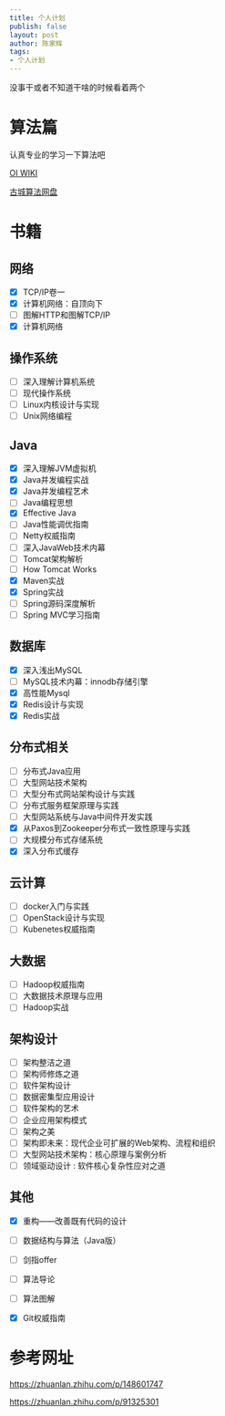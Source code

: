 ```yaml
---
title: 个人计划
publish: false
layout: post
author: 陈家辉
tags:
- 个人计划
---
```


没事干或者不知道干啥的时候看着两个

# 算法篇

认真专业的学习一下算法吧

[OI WIKI](https://oi-wiki.org/math/)

[古城算法网盘](https://drive.google.com/drive/u/0/folders/17I-0mEeaY8X5j7RRMh0x_a2zNLu7jafq)

# 书籍

## 网络

- [x] TCP/IP卷一
- [x] 计算机网络：自顶向下
- [ ] 图解HTTP和图解TCP/IP
- [x] 计算机网络

## 操作系统

- [ ] 深入理解计算机系统
- [ ] 现代操作系统
- [ ] Linux内核设计与实现
- [ ] Unix网络编程

## Java

- [x] 深入理解JVM虚拟机
- [x] Java并发编程实战
- [x] Java并发编程艺术
- [ ] Java编程思想
- [x] Effective Java
- [ ] Java性能调优指南
- [ ] Netty权威指南
- [ ] 深入JavaWeb技术内幕
- [ ] Tomcat架构解析
- [ ] How Tomcat Works
- [x] Maven实战
- [x] Spring实战
- [ ] Spring源码深度解析
- [ ] Spring MVC学习指南

## 数据库

- [x] 深入浅出MySQL
- [ ] MySQL技术内幕：innodb存储引擎
- [x] 高性能Mysql
- [x] Redis设计与实现
- [x] Redis实战

## 分布式相关

- [ ] 分布式Java应用
- [ ] 大型网站技术架构
- [ ] 大型分布式网站架构设计与实践
- [ ] 分布式服务框架原理与实践
- [ ] 大型网站系统与Java中间件开发实践
- [x] 从Paxos到Zookeeper分布式一致性原理与实践
- [ ] 大规模分布式存储系统
- [x] 深入分布式缓存

## 云计算

- [ ] docker入门与实践
- [ ] OpenStack设计与实现
- [ ] Kubenetes权威指南

## 大数据

- [ ] Hadoop权威指南
- [ ] 大数据技术原理与应用
- [ ] Hadoop实战

## 架构设计

- [ ] 架构整洁之道
- [ ] 架构师修炼之道
- [ ] 软件架构设计
- [ ] 数据密集型应用设计
- [ ] 软件架构的艺术
- [ ] 企业应用架构模式
- [ ] 架构之美
- [ ] 架构即未来：现代企业可扩展的Web架构、流程和组织
- [ ] 大型网站技术架构：核心原理与案例分析
- [ ] 领域驱动设计 : 软件核心复杂性应对之道

## 其他

- [x] 重构——改善既有代码的设计
- [ ] 数据结构与算法（Java版）
- [ ] 剑指offer
- [ ] 算法导论
- [ ] 算法图解
- [x] Git权威指南



# 参考网址

https://zhuanlan.zhihu.com/p/148601747

https://zhuanlan.zhihu.com/p/91325301



